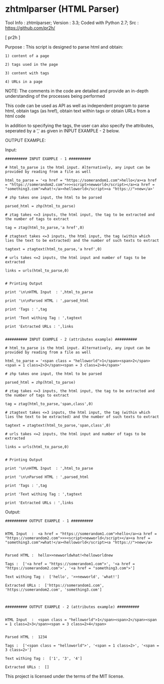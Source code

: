 # zhtmlparser (HTML Parser)

Tool Info : zhtmlparser; Version : 3.3; Coded with Python 2.7; Src : https://github.com/pr2h/

[ pr2h ]

Purpose    : This script is designed to parse html and obtain:
	
	1) content of a page
	
	2) tags used in the page
	
	3) content with tags
	
	4) URLs in a page

NOTE: The comments in the code are detailed and provide an in-depth understanding of the processes being performed

This code can be used as API as well as independent program to parse html, obtain tags (as href), obtain text within tags or obtain URLs from a html code

In addition to specifying the tags, the user can also specify the attributes, seperated by a ',' as given in INPUT EXAMPLE - 2 below.

OUTPUT EXAMPLE:

Input:

    ########## INPUT EXAMPLE - 1 ##########
    
	# html_to_parse is the html input. Alternatively, any input can be provided by reading from a file as well
    
	html_to_parse = '<a href = "https://somerandom1.com">hello</a><a href = "https://somerandom2.com">>><script>newworld</script></a><a href = "something3.com">what!</a><helloworld</script><a "https://">new</a>'
    
	# zhp takes one input, the html to be parsed
    
	parsed_html = zhp(html_to_parse)
    
	# ztag takes <=3 inputs, the html input, the tag to be extracted and the number of tags to extract
    
	tag = ztag(html_to_parse,'a href',0)
    
	# ztagtext takes <=3 inputs, the html input, the tag (within which lies the text to be extracted) and the number of such texts to extract
    
	tagtext = ztagtext(html_to_parse,'a href',0)
    
	# urls takes <=2 inputs, the html input and number of tags to be extracted
    
	links = urls(html_to_parse,0)
        
    
	# Printing Output
    
	print '\n\nHTML Input  : ',html_to_parse
    
	print '\n\nParsed HTML : ',parsed_html
    
	print 'Tags : ',tag
    
	print 'Text withing Tag : ',tagtext
    
	print 'Extracted URLs : ',links

	
    ########## INPUT EXAMPLE - 2 (attributes example) ##########
    
	# html_to_parse is the html input. Alternatively, any input can be provided by reading from a file as well
	
	html_to_parse = '<span class = "helloworld">1</span><span>2</span><span = 1 class=2>3</span><span = 3 class=2>4</span>'
    
	# zhp takes one input, the html to be parsed
    
	parsed_html = zhp(html_to_parse)
    
	# ztag takes <=3 inputs, the html input, the tag to be extracted and the number of tags to extract

    tag = ztag(html_to_parse,'span,class',0)

    # ztagtext takes <=3 inputs, the html input, the tag (within which lies the text to be extracted) and the number of such texts to extract

    tagtext = ztagtext(html_to_parse,'span,class',0)

    # urls takes <=2 inputs, the html input and number of tags to be extracted

    links = urls(html_to_parse,0)

	
    # Printing Output

    print '\n\nHTML Input  : ',html_to_parse

    print '\n\nParsed HTML : ',parsed_html

    print 'Tags : ',tag

    print 'Text withing Tag : ',tagtext

    print 'Extracted URLs : ',links


	
Output:

	########## OUTPUT EXAMPLE - 1 ##########


	HTML Input  :  <a href = "https://somerandom1.com">hello</a><a href = "https://somerandom2.com">>><script>newworld</script></a><a href = "something3.com">what!</a><helloworld</script><a "https://">new</a>


	Parsed HTML :  hello>>newworldwhat!<helloworldnew
	
	Tags :  ['<a href = "https://somerandom1.com">', '<a href = "https://somerandom2.com">', '<a href = "something3.com">']
	
	Text withing Tag :  ['hello', '>>newworld', 'what!']
	
	Extracted URLs :  ['https://somerandom1.com', 'https://somerandom2.com', 'something3.com']


	
	########## OUTPUT EXAMPLE - 2 (attributes example) ##########


	HTML Input  :  <span class = "helloworld">1</span><span>2</span><span = 1 class=2>3</span><span = 3 class=2>4</span>


	Parsed HTML :  1234
	
	Tags :  ['<span class = "helloworld">', '<span = 1 class=2>', '<span = 3 class=2>']
	
	Text withing Tag :  ['1', '3', '4']
	
	Extracted URLs :  []



This project is licensed under the terms of the MIT license.
